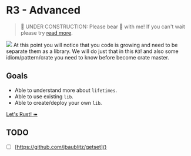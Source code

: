 # R3 - Advanced

> 🚧 UNDER CONSTRUCTION: Please bear 🧸 with me! If you can't wait please try [read more](../../bye.md).

![](/assets/kat.png) <span class="speech-bubble">At this point you will notice that you code is growing and need to be separate them as a library.
We will do just that in this `R3`! and also some idiom/pattern/crate you need to know before become crate master.</span>

## Goals

- Able to understand more about `lifetimes`.
- Able to use existing `lib`.
- Able to create/deploy your own `lib`.

[Let's Rust! ➠](./lifetimes.md)

## TODO

- [ ] [https://github.com/jbaublitz/getset]()
